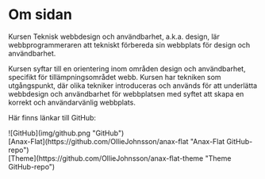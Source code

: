 Om sidan
==============================================

Kursen Teknisk webbdesign och användbarhet, a.k.a. design, lär webbprogrammeraren att tekniskt förbereda sin webbplats för design och användbarhet.

Kursen syftar till en orientering inom områden design och användbarhet, specifikt för tillämpningsområdet webb. Kursen har tekniken som utgångspunkt, där olika tekniker introduceras och används för att underlätta webbdesign och användbarhet för webbplatsen med syftet att skapa en korrekt och användarvänlig webbplats.

Här finns länkar till GitHub:

<div class="gitHubImage" markdown=1>
![GitHub](img/github.png "GitHub")
</div>

<div class="mainLink" markdown=1>
[Anax-Flat](https://github.com/OllieJohnsson/anax-flat "Anax-Flat GitHub-repo")<br>
[Theme](https://github.com/OllieJohnsson/anax-flat-theme "Theme GitHub-repo")
</div>
